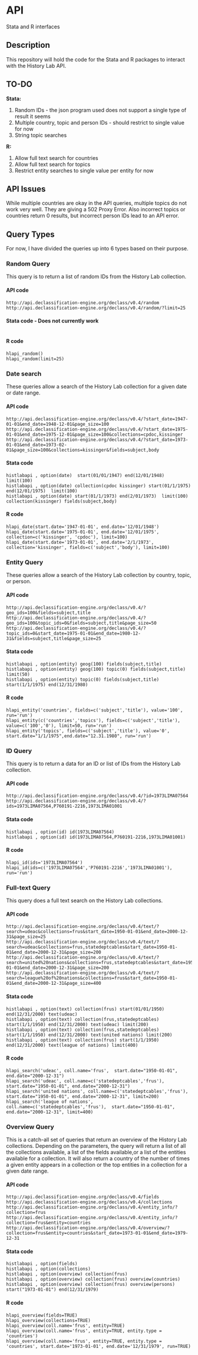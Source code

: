 # API
Stata and R interfaces

## Description
This repository will hold the code for the Stata and R packages to interact with the History Lab API.


## TO-DO
**Stata:**
 1. Random IDs - the json program used does not support a single type of result it seems
 2. Multiple country, topic and person IDs - should restrict to single value for now
 3. String topic searches

**R:**
 1. Allow full text search for countries
 2. Allow full text search for topics
 3. Restrict entity searches to single value per entity for now

## API Issues
While multiple countries are okay in the API queries, multiple topics do not work very well. They are giving a 502 Proxy Error.
Also incorrect topics or countries return 0 results, but incorrect person IDs lead to an API error.

## Query Types
For now, I have divided the queries up into 6 types based on their purpose.

### Random Query
This query is to return a list of random IDs from the History Lab collection.

#### API code
```
http://api.declassification-engine.org/declass/v0.4/random
http://api.declassification-engine.org/declass/v0.4/random/?limit=25
```

#### Stata code - Does not currently work
```

```

#### R code
```
hlapi_random()
hlapi_random(limit=25)
```


### Date search
These queries allow a search of the History Lab collection for a given date or date range.
#### API code
```
http://api.declassification-engine.org/declass/v0.4/?start_date=1947-01-01&end_date=1948-12-01&page_size=100
http://api.declassification-engine.org/declass/v0.4/?start_date=1975-01-01&end_date=1975-12-01&page_size=100&collections=cpdoc,kissinger
http://api.declassification-engine.org/declass/v0.4/?start_date=1973-01-01&end_date=1973-02-01&page_size=100&collections=kissinger&fields=subject,body
```
#### Stata code
```
histlabapi , option(date)  start(01/01/1947) end(12/01/1948)  limit(100)
histlabapi , option(date) collection(cpdoc kissinger) start(01/1/1975) end(12/01/1975)  limit(100)
histlabapi , option(date) start(01/1/1973) end(2/01/1973)  limit(100) collection(kissinger) fields(subject,body)
```

#### R code
```
hlapi_date(start.date='1947-01-01', end.date='12/01/1948')
hlapi_date(start.date='1975-01-01', end.date='12/01/1975', collection=c('kissinger', 'cpdoc'), limit=100)
hlapi_date(start.date='1973-01-01', end.date='2/1/1973', collection='kissinger', fields=c('subject','body'), limit=100)
```

### Entity Query
These queries allow a search of the History Lab collection by country, topic, or person.
#### API code
```
http://api.declassification-engine.org/declass/v0.4/?geo_ids=100&fields=subject,title
http://api.declassification-engine.org/declass/v0.4/?geo_ids=100&topic_ids=0&fields=subject,title&page_size=50
http://api.declassification-engine.org/declass/v0.4/?topic_ids=0&start_date=1975-01-01&end_date=1980-12-31&fields=subject,title&page_size=25
```

#### Stata code
```
histlabapi , option(entity) geog(100) fields(subject,title)
histlabapi , option(entity) geog(100) topic(0) fields(subject,title) limit(50)
histlabapi , option(entity) topic(0) fields(subject,title) start(1/1/1975) end(12/31/1980)
```

#### R code
```
hlapi_entity('countries', fields=c('subject','title'), value='100', run='run')
hlapi_entity(c('countries','topics'), fields=c('subject','title'), value=c('100','0'), limit=50, run='run')
hlapi_entity('topics', fields=c('subject','title'), value='0', start.date="1/1/1975",end.date="12.31.1980", run='run')
```


### ID Query
This query is to return a data for an ID or list of IDs from the History Lab collection.

#### API code
```
http://api.declassification-engine.org/declass/v0.4/?id=1973LIMA07564
http://api.declassification-engine.org/declass/v0.4/?ids=1973LIMA07564,P760191-2216,1973LIMA01001
```

#### Stata code
```
histlabapi , option(id) id(1973LIMA07564)
histlabapi , option(id) id(1973LIMA07564,P760191-2216,1973LIMA01001)
```

#### R code
```
hlapi_id(ids='1973LIMA07564')
hlapi_id(ids=c('1973LIMA07564','P760191-2216','1973LIMA01001'), run='run')

```

### Full-text Query
This query does a full text search on the History Lab collections.
#### API code
```
http://api.declassification-engine.org/declass/v0.4/text/?search=udeac&collections=frus&start_date=1950-01-01&end_date=2000-12-31&page_size=25
http://api.declassification-engine.org/declass/v0.4/text/?search=udeac&collections=frus,statedeptcables&start_date=1950-01-01&end_date=2000-12-31&page_size=200
http://api.declassification-engine.org/declass/v0.4/text/?search=united%20nations&collections=frus,statedeptcables&start_date=1950-01-01&end_date=2000-12-31&page_size=200
http://api.declassification-engine.org/declass/v0.4/text/?search=league%20of%20nations&collections=frus&start_date=1950-01-01&end_date=2000-12-31&page_size=400
```

#### Stata code
```
histlabapi , option(text) collection(frus) start(01/01/1950) end(12/31/2000) text(udeac)
histlabapi , option(text) collection(frus,statedeptcables) start(1/1/1950) end(12/31/2000) text(udeac) limit(200)
histlabapi , option(text) collection(frus,statedeptcables) start(1/1/1950) end(12/31/2000) text(united nations) limit(200)
histlabapi , option(text) collection(frus) start(1/1/1950) end(12/31/2000) text(league of nations) limit(400)
```

#### R code
```
hlapi_search('udeac', coll.name='frus',  start.date="1950-01-01", end.date="2000-12-31")
hlapi_search('udeac', coll.name=c('statedeptcables','frus'),  start.date="1950-01-01", end.date="2000-12-31")
hlapi_search('united nations', coll.name=c('statedeptcables','frus'),  start.date="1950-01-01", end.date="2000-12-31", limit=200)
hlapi_search('league of nations', coll.name=c('statedeptcables','frus'),  start.date="1950-01-01", end.date="2000-12-31", limit=400)

```

### Overview Query
This is a catch-all set of queries that return an overview of the History Lab collections. Depending on the parameters, the query will return a list of all the collections available, a list of the fields available,or  a list of the entities available for a collection. It will also return a country of the number of times a given entity appears in a collection or the top entities in a collection for a given date range.
#### API code
```
http://api.declassification-engine.org/declass/v0.4/fields
http://api.declassification-engine.org/declass/v0.4/collections
http://api.declassification-engine.org/declass/v0.4/entity_info/?collection=frus
http://api.declassification-engine.org/declass/v0.4/entity_info/?collection=frus&entity=countries
http://api.declassification-engine.org/declass/v0.4/overview/?collection=frus&entity=countries&start_date=1973-01-01&end_date=1979-12-31

```

#### Stata code
```
histlabapi , option(fields)
histlabapi , option(collections)
histlabapi , option(overview) collection(frus)
histlabapi , option(overview) collection(frus) overview(countries)
histlabapi , option(overview) collection(frus) overview(persons) start("1973-01-01") end(12/31/1979)
```

#### R code
```
hlapi_overview(fields=TRUE)
hlapi_overview(collections=TRUE)
hlapi_overview(coll.name='frus', entity=TRUE)
hlapi_overview(coll.name='frus', entity=TRUE, entity.type = 'countries')
hlapi_overview(coll.name='frus', entity=TRUE, entity.type = 'countries', start.date='1973-01-01', end.date='12/31/1979', run=TRUE)
```
